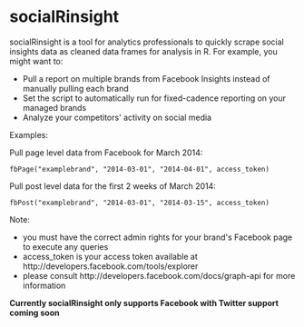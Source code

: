 socialRinsight
==============

socialRinsight is a tool for analytics professionals to quickly scrape social insights data as cleaned data frames for analysis in R. For example, you might want to:

<ul> 
<li> Pull a report on multiple brands from Facebook Insights instead of manually pulling each brand
<li> Set the script to automatically run for fixed-cadence reporting on your managed brands
<li> Analyze your competitors' activity on social media
</ul>




Examples:

Pull page level data from Facebook for March 2014:
    
    fbPage("examplebrand", "2014-03-01", "2014-04-01", access_token)
    

Pull post level data for the first 2 weeks of March 2014:
    
    fbPost("examplebrand", "2014-03-01", "2014-03-15", access_token)

Note: 
<ul>
<li>you must have the correct admin rights for your brand's Facebook page to execute any queries
<li>access_token is your access token available at http://developers.facebook.com/tools/explorer
<li>please consult http://developers.facebook.com/docs/graph-api for more information
</ul>





**Currently socialRinsight only supports Facebook with Twitter support coming soon**



  


